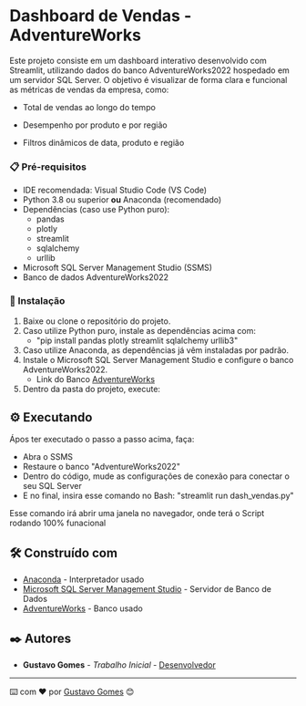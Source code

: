 # Dashboard de Vendas - AdventureWorks

Este projeto consiste em um dashboard interativo desenvolvido com Streamlit, utilizando dados do banco AdventureWorks2022 hospedado em um servidor SQL Server. O objetivo é visualizar de forma clara e funcional as métricas de vendas da empresa, como:

- Total de vendas ao longo do tempo

- Desempenho por produto e por região

- Filtros dinâmicos de data, produto e região

### 📋 Pré-requisitos

- IDE recomendada: Visual Studio Code (VS Code)
- Python 3.8 ou superior **ou** Anaconda (recomendado)
- Dependências (caso use Python puro):
  - pandas
  - plotly
  - streamlit
  - sqlalchemy
  - urllib
- Microsoft SQL Server Management Studio (SSMS)
- Banco de dados AdventureWorks2022

### 🔧 Instalação

1. Baixe ou clone o repositório do projeto.
2. Caso utilize Python puro, instale as dependências acima com:
   - "pip install pandas plotly streamlit sqlalchemy urllib3"
4. Caso utilize Anaconda, as dependências já vêm instaladas por padrão.
5. Instale o Microsoft SQL Server Management Studio e configure o banco AdventureWorks2022.
   - Link do Banco [AdventureWorks](https://learn.microsoft.com/en-us/sql/samples/adventureworks-install-configure?view=sql-server-ver16&tabs=ssms)
6. Dentro da pasta do projeto, execute:

## ⚙️ Executando

Ápos ter executado o passo a passo acima, faça:
  - Abra o SSMS
  - Restaure o banco "AdventureWorks2022"
  - Dentro do código, mude as configurações de conexão para conectar o seu SQL Server
  - E no final, insira esse comando no Bash: "streamlit run dash_vendas.py"

Esse comando irá abrir uma janela no navegador, onde terá o Script rodando 100% funacional

## 🛠️ Construído com

* [Anaconda](https://www.anaconda.com/) - Interpretador usado
* [Microsoft SQL Server Management Studio](https://learn.microsoft.com/en-us/ssms/download-sql-server-management-studio-ssms) - Servidor de Banco de Dados
* [AdventureWorks](https://learn.microsoft.com/en-us/sql/samples/adventureworks-install-configure?view=sql-server-ver16&tabs=ssms) - Banco usado



## ✒️ Autores

* **Gustavo Gomes** - *Trabalho Inicial* - [Desenvolvedor](https://github.com/gustamdz)

---
⌨️ com ❤️ por [Gustavo Gomes](https://github.com/gustamdz) 😊
